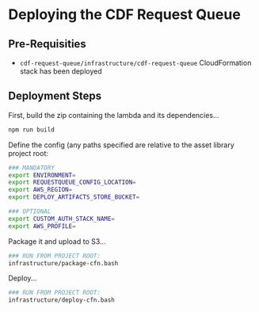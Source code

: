 # Deploying the CDF Request Queue

## Pre-Requisities

- `cdf-request-queue/infrastructure/cdf-request-queue` CloudFormation stack has been deployed

## Deployment Steps

First, build the zip containing the lambda and its dependencies...

```sh
npm run build
```

Define the config (any paths specified are relative to the asset library project root:

```sh
### MANDATORY
export ENVIRONMENT=
export REQUESTQUEUE_CONFIG_LOCATION=
export AWS_REGION=
export DEPLOY_ARTIFACTS_STORE_BUCKET=

### OPTIONAL
export CUSTOM_AUTH_STACK_NAME=
export AWS_PROFILE=
```

Package it and upload to S3...

```sh
### RUN FROM PROJECT ROOT:
infrastructure/package-cfn.bash
```

Deploy...

```sh
### RUN FROM PROJECT ROOT:
infrastructure/deploy-cfn.bash
```
